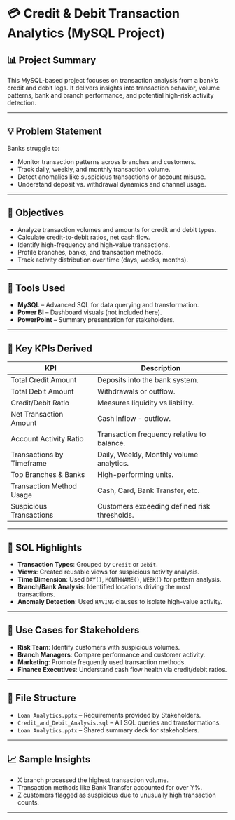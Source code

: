 # 💳 Credit & Debit Transaction Analytics (MySQL Project)

## 📊 Project Summary

This MySQL-based project focuses on transaction analysis from a bank’s credit and debit logs. It delivers insights into transaction behavior, volume patterns, bank and branch performance, and potential high-risk activity detection.

---

## 💡 Problem Statement

Banks struggle to:
- Monitor transaction patterns across branches and customers.
- Track daily, weekly, and monthly transaction volume.
- Detect anomalies like suspicious transactions or account misuse.
- Understand deposit vs. withdrawal dynamics and channel usage.

---

## 🎯 Objectives

- Analyze transaction volumes and amounts for credit and debit types.
- Calculate credit-to-debit ratios, net cash flow.
- Identify high-frequency and high-value transactions.
- Profile branches, banks, and transaction methods.
- Track activity distribution over time (days, weeks, months).

---

## 🧰 Tools Used

- **MySQL** – Advanced SQL for data querying and transformation.
- **Power BI** – Dashboard visuals (not included here).
- **PowerPoint** – Summary presentation for stakeholders.

---

## 📌 Key KPIs Derived

| KPI                           | Description                                                   |
|------------------------------|---------------------------------------------------------------|
| Total Credit Amount           | Deposits into the bank system.                               |
| Total Debit Amount            | Withdrawals or outflow.                                      |
| Credit/Debit Ratio            | Measures liquidity vs liability.                             |
| Net Transaction Amount        | Cash inflow - outflow.                                       |
| Account Activity Ratio        | Transaction frequency relative to balance.                   |
| Transactions by Timeframe    | Daily, Weekly, Monthly volume analytics.                     |
| Top Branches & Banks          | High-performing units.                                       |
| Transaction Method Usage      | Cash, Card, Bank Transfer, etc.                             |
| Suspicious Transactions       | Customers exceeding defined risk thresholds.                 |

---

## 📁 SQL Highlights

- **Transaction Types**: Grouped by `Credit` or `Debit`.
- **Views**: Created reusable views for suspicious activity analysis.
- **Time Dimension**: Used `DAY()`, `MONTHNAME()`, `WEEK()` for pattern analysis.
- **Branch/Bank Analysis**: Identified locations driving the most transactions.
- **Anomaly Detection**: Used `HAVING` clauses to isolate high-value activity.

---

## 📌 Use Cases for Stakeholders

- **Risk Team**: Identify customers with suspicious volumes.
- **Branch Managers**: Compare performance and customer activity.
- **Marketing**: Promote frequently used transaction methods.
- **Finance Executives**: Understand cash flow health via credit/debit ratios.

---

## 📎 File Structure

- `Loan Analytics.pptx` – Requirements provided by Stakeholders.
- `Credit_and_Debit_Analysis.sql` – All SQL queries and transformations.
- `Loan Analytics.pptx` – Shared summary deck for stakeholders.

---

## 📈 Sample Insights

- X branch processed the highest transaction volume.
- Transaction methods like Bank Transfer accounted for over Y%.
- Z customers flagged as suspicious due to unusually high transaction counts.

---
